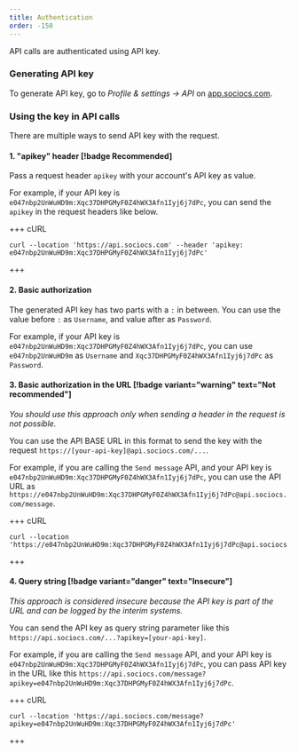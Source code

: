 ```yaml
---
title: Authentication
order: -150
---
```


API calls are authenticated using API key.

### Generating API key

To generate API key, go to *Profile & settings -> API* on <a href="https://app.sociocs.com" target="_blank">app.sociocs.com</a>.

### Using the key in API calls

There are multiple ways to send API key with the request.

#### 1. "apikey" header [!badge Recommended]

Pass a request header `apikey` with your account's API key as value.

For example, if your API key is `e047nbp2UnWuHD9m:Xqc37DHPGMyF0Z4hWX3Afn1Iyj6j7dPc`, you can send the  `apikey` in the request headers like below.

+++ cURL

```shell
curl --location 'https://api.sociocs.com' --header 'apikey: e047nbp2UnWuHD9m:Xqc37DHPGMyF0Z4hWX3Afn1Iyj6j7dPc'
```

+++

#### 2. Basic authorization

The generated API key has two parts with a `:` in between. You can use the value before `:` as `Username`, and value after as `Password`.

For example, if your API key is `e047nbp2UnWuHD9m:Xqc37DHPGMyF0Z4hWX3Afn1Iyj6j7dPc`, you can use `e047nbp2UnWuHD9m` as `Username` and `Xqc37DHPGMyF0Z4hWX3Afn1Iyj6j7dPc` as `Password`.

#### 3. Basic authorization in the URL [!badge variant="warning" text="Not recommended"]

*You should use this approach only when sending a header in the request is not possible.*

You can use the API BASE URL in this format to send the key with the request `https://[your-api-key]@api.sociocs.com/...`.

For example, if you are calling the `Send message` API, and your API key is `e047nbp2UnWuHD9m:Xqc37DHPGMyF0Z4hWX3Afn1Iyj6j7dPc`, you can use the API URL as `https://e047nbp2UnWuHD9m:Xqc37DHPGMyF0Z4hWX3Afn1Iyj6j7dPc@api.sociocs.com/message`.

+++ cURL

```shell
curl --location 'https://e047nbp2UnWuHD9m:Xqc37DHPGMyF0Z4hWX3Afn1Iyj6j7dPc@api.sociocs.com'
```

+++

#### 4. Query string [!badge variant="danger" text="Insecure"]

*This approach is considered insecure because the API key is part of the URL and can be logged by the interim systems.*

You can send the API key as query string parameter like this `https://api.sociocs.com/...?apikey=[your-api-key]`.

For example, if you are calling the `Send message` API, and your API key is `e047nbp2UnWuHD9m:Xqc37DHPGMyF0Z4hWX3Afn1Iyj6j7dPc`, you can pass API key in the URL like this `https://api.sociocs.com/message?apikey=e047nbp2UnWuHD9m:Xqc37DHPGMyF0Z4hWX3Afn1Iyj6j7dPc`.

+++ cURL

```shell
curl --location 'https://api.sociocs.com/message?apikey=e047nbp2UnWuHD9m:Xqc37DHPGMyF0Z4hWX3Afn1Iyj6j7dPc'
```

+++

